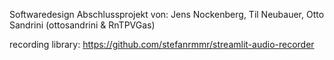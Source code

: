 
Softwaredesign Abschlussprojekt von:
Jens Nockenberg, Til Neubauer, Otto Sandrini (ottosandrini & RnTPVGas)

recording library: https://github.com/stefanrmmr/streamlit-audio-recorder

